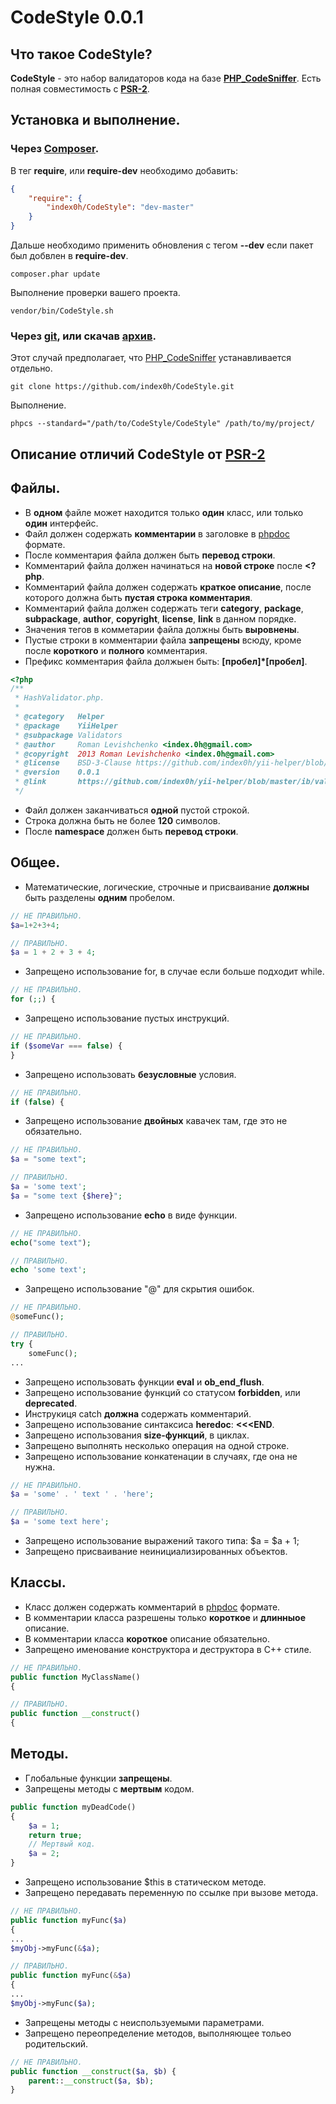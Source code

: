 CodeStyle 0.0.1
===============

Что такое CodeStyle?
---------------

**CodeStyle** - это набор валидаторов кода на базе **[PHP_CodeSniffer][phpcs-url]**.
Есть полная совместимость с **[PSR-2][psr-url]**.

Установка и выполнение.
---------------

### Через [Composer][composer-url].

В тег **require**, или **require-dev** необходимо добавить:
```json
{
    "require": {
        "index0h/CodeStyle": "dev-master"
    }
}
```
Дальше необходимо применить обновления с тегом **--dev** если пакет был добвлен в **require-dev**.
```shell
composer.phar update
```

Выполнение проверки вашего проекта.
```shell
vendor/bin/CodeStyle.sh
```

### Через [git][githowto-url], или скачав [архив][archive-url].

Этот случай предполагает, что [PHP_CodeSniffer][phpcs-url] устанавливается отдельно.

```shell
git clone https://github.com/index0h/CodeStyle.git
```

Выполнение.
```shell
phpcs --standard="/path/to/CodeStyle/CodeStyle" /path/to/my/project/
```

Описание отличий **CodeStyle** от [PSR-2][psr-url]
---------------

## Файлы.

* В **одном** файле может находится только **один** класс, или только **один** интерфейс.
* Файл должен содержать **комментарии** в заголовке в [phpdoc][phpdoc-url] формате.
* После комментария файла должен быть **перевод строки**.
* Комментарий файла должен начинаться на **новой строке** после **<?php**.
* Комментарий файла должен содержать **краткое описание**, после которого должна быть **пустая строка комментария**.
* Комментарий файла должен содержать теги **category**, **package**, **subpackage**, **author**, **copyright**,
**license**, **link** в данном порядке.
* Значения тегов в комметарии файла должны быть **выровнены**.
* Пустые строки в комментарии файла **запрещены** всюду, кроме после **короткого** и **полного** комментария.
* Префикс комментария файла должыен быть: **[пробел]*[пробел]**.

```php
<?php
/**
 * HashValidator.php.
 *
 * @category   Helper
 * @package    YiiHelper
 * @subpackage Validators
 * @author     Roman Levishchenko <index.0h@gmail.com>
 * @copyright  2013 Roman Levishchenko <index.0h@gmail.com>
 * @license    BSD-3-Clause https://github.com/index0h/yii-helper/blob/master/LICENSE
 * @version    0.0.1
 * @link       https://github.com/index0h/yii-helper/blob/master/ib/validators/HashValidator.php
 */

```

* Файл должен заканчиваться **одной** пустой строкой.
* Строка должна быть не более **120** символов.
* После **namespace** должен быть **перевод строки**.

## Общее.

* Математические, логические, строчные и присваивание **должны** быть разделены **одним** пробелом.

```php
// НЕ ПРАВИЛЬНО.
$a=1+2+3+4;

// ПРАВИЛЬНО.
$a = 1 + 2 + 3 + 4;
```

* Запрещено использование for, в случае если больше подходит while.

```php
// НЕ ПРАВИЛЬНО.
for (;;) {
```

* Запрещено использование пустых инструкций.

```php
// НЕ ПРАВИЛЬНО.
if ($someVar === false) {
}
```

* Запрещено использовать **безусловные** условия.

```php
// НЕ ПРАВИЛЬНО.
if (false) {
```

* Запрещено использование **двойных** кавачек там, где это не обязательно.

```php
// НЕ ПРАВИЛЬНО.
$a = "some text";

// ПРАВИЛЬНО.
$a = 'some text';
$a = "some text {$here}";
```

* Запрещено использование **echo** в виде функции.

```php
// НЕ ПРАВИЛЬНО.
echo("some text");

// ПРАВИЛЬНО.
echo 'some text';
```

* Запрещено использование "@" для скрытия ошибок.

```php
// НЕ ПРАВИЛЬНО.
@someFunc();

// ПРАВИЛЬНО.
try {
    someFunc();
...
```

* Запрещено использовать функции **eval** и **ob_end_flush**.
* Запрещено использование функций со статусом **forbidden**, или **deprecated**.
* Инструкиця catch **должна** содержать комментарий.
* Запрещено использование синтаксиса **heredoc**: **<<<END**.
* Запрещено использования **size-функций**, в циклах.
* Запрещено выполнять несколько операция на одной строке.
* Запрещено использование конкатенации в случаях, где она не нужна.

```php
// НЕ ПРАВИЛЬНО.
$a = 'some' . ' text ' . 'here';

// ПРАВИЛЬНО.
$a = 'some text here';
```

* Запрещено использование выражений такого типа: $a = $a + 1;
* Запрещено присваивание неинициализированных объектов.

## Классы.

* Класс должен содержать комментарий в [phpdoc][phpdoc-url] формате.
* В комментарии класса разрешены только **короткое** и **длинныое** описание.
* В комментарии класса **короткое** описание обязательно.
* Запрещено именование конструктора и деструктора в C++ стиле.

```php
// НЕ ПРАВИЛЬНО.
public function MyClassName()
{

// ПРАВИЛЬНО.
public function __construct()
{
```

## Методы.

* Глобальные функции **запрещены**.
* Запрещены методы с **мертвым** кодом.

```php
public function myDeadCode()
{
    $a = 1;
    return true;
    // Мертвый код.
    $a = 2;
}
```

* Запрещено использование $this в статическом методе.
* Запрещено передавать переменную по ссылке при вызове метода.

```php
// НЕ ПРАВИЛЬНО.
public function myFunc($a)
{
...
$myObj->myFunc(&$a);

// ПРАВИЛЬНО.
public function myFunc(&$a)
{
...
$myObj->myFunc($a);
```
* Запрещены методы с неиспользуемыми параметрами.
* Запрещено переопределение методов, выполняющее тольео родительский.

```php
// НЕ ПРАВИЛЬНО.
public function __construct($a, $b) {
    parent::__construct($a, $b);
}
```

[archive-url]: https://github.com/index0h/CodeStyle/archive/master.zip
[phpcs-url]: https://github.com/squizlabs/PHP_CodeSniffer
[psr-url]: https://github.com/php-fig/fig-standards/blob/master/accepted/PSR-2-coding-style-guide.md
[composer-url]: http://getcomposer.org/download/
[githowto-url]: http://githowto.com/ru
[phpdoc-url]: http://www.phpdoc.org/